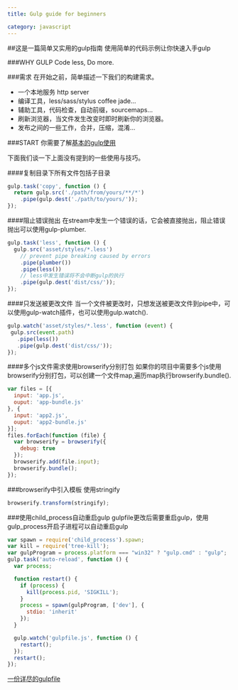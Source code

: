 ```yaml
---
title: Gulp guide for beginners

category: javascript
---
```


##这是一篇简单又实用的gulp指南
使用简单的代码示例让你快速入手gulp

###WHY GULP
Code less, Do more.

###需求
在开始之前，简单描述一下我们的构建需求。

+ 一个本地服务 http server
+ 编译工具，less/sass/stylus coffee jade...
+ 辅助工具，代码检查，自动前缀，sourcemaps...
+ 刷新浏览器，当文件发生改变时即时刷新你的浏览器。
+ 发布之间的一些工作，合并，压缩，混淆...

###START
你需要了解[基本的gulp使用](http://www.gulpjs.com.cn/)

下面我们谈一下上面没有提到的一些使用与技巧。

####复制目录下所有文件包括子目录
```javascript
gulp.task('copy', function () {
  return gulp.src('./path/from/yours/**/*')
    .pipe(gulp.dest('./path/to/yours/'));
});
```

####阻止错误抛出
在stream中发生一个错误的话，它会被直接抛出，阻止错误抛出可以使用gulp-plumber.

```javascript
gulp.task('less', function () {
  gulp.src('asset/styles/*.less')
    // prevent pipe breaking caused by errors
    .pipe(plumber())
    .pipe(less())
    // less中发生错误将不会中断gulp的执行
    .pipe(gulp.dest('dist/css/'));
});
```

####只发送被更改文件
当一个文件被更改时，只想发送被更改文件到pipe中，可以使用gulp-watch插件，也可以使用gulp.watch().

```javascript
gulp.watch('asset/styles/*.less', function (event) {
 gulp.src(event.path)
   .pipe(less())
   .pipe(gulp.dest('dist/css/'));
});
```

####多个js文件需求使用browserify分别打包
如果你的项目中需要多个js使用browserify分别打包，可以创建一个文件map,遍历map执行browserify.bundle().

```javascript
var files = [{
  input: 'app.js',
  ouput: 'app-bundle.js'
}, {
  input: 'app2.js',
  ouput: 'app2-bundle.js'
}];
files.forEach(function (file) {
  var browserify = browserify({
    debug: true
  });
  browserify.add(file.input);
  browserify.bundle();
});
```

###browserify中引入模板
使用stringify

```javascript
browserify.transform(stringify);
```

###使用child_process自动重启gulp
gulpfile更改后需要重启gulp，使用gulp_process开启子进程可以自动重启gulp

```javascript
var spawn = require('child_process').spawn;
var kill = require('tree-kill');
var gulpProgram = process.platform === "win32" ? "gulp.cmd" : "gulp";
gulp.task('auto-reload', function () {
  var process;

  function restart() {
    if (process) {
      kill(process.pid, 'SIGKILL');
    }
    process = spawn(gulpProgram, ['dev'], {
      stdio: 'inherit'
    });
  }

  gulp.watch('gulpfile.js', function () {
    restart();
  });
  restart();
});
```

[一份详尽的gulpfile](https://github.com/KennyWho/workflow)
